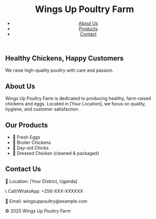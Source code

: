 <!DOCTYPE html>
<html lang="en">
<head>
  <meta charset="UTF-8">
  <meta name="viewport" content="width=device-width, initial-scale=1">
  <title>Wings Up Poultry Farm</title>
  <link rel="stylesheet" href="styles.css">
</head>
<body>
  <header>
    <h1>Wings Up Poultry Farm</h1>
    <nav>
      <ul>
        <li><a href="#about">About Us</a></li>
        <li><a href="#products">Products</a></li>
        <li><a href="#contact">Contact</a></li>
      </ul>
    </nav>
  </header>

  <section id="hero">
    <h2>Healthy Chickens, Happy Customers</h2>
    <p>We raise high-quality poultry with care and passion.</p>
  </section>

  <section id="about">
    <h2>About Us</h2>
    <p>Wings Up Poultry Farm is dedicated to producing healthy, farm-raised chickens and eggs. Located in [Your Location], we focus on quality, hygiene, and customer satisfaction.</p>
  </section>

  <section id="products">
    <h2>Our Products</h2>
    <ul>
      <li>🐣 Fresh Eggs</li>
      <li>🐔 Broiler Chickens</li>
      <li>🐥 Day-old Chicks</li>
      <li>🍗 Dressed Chicken (cleaned & packaged)</li>
    </ul>
  </section>

  <section id="contact">
    <h2>Contact Us</h2>
    <p>📍 Location: [Your District, Uganda]</p>
    <p>📞 Call/WhatsApp: +256-XXX-XXXXXX</p>
    <p>📧 Email: wingsuppoultry@example.com</p>
  </section>

  <footer>
    <p>&copy; 2025 Wings Up Poultry Farm</p>
  </footer>
</body>
</html>
